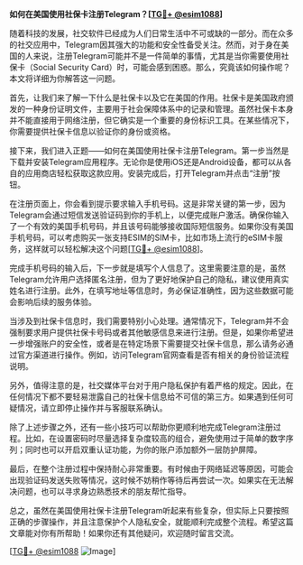 **如何在美国使用社保卡注册Telegram？[[TG💪+ @esim1088](https://t.me/s/esim1088)]**

随着科技的发展，社交软件已经成为人们日常生活中不可或缺的一部分。而在众多的社交应用中，Telegram因其强大的功能和安全性备受关注。然而，对于身在美国的人来说，注册Telegram可能并不是一件简单的事情，尤其是当你需要使用社保卡（Social Security Card）时，可能会感到困惑。那么，究竟该如何操作呢？本文将详细为你解答这一问题。

首先，让我们来了解一下什么是社保卡以及它在美国的作用。社保卡是美国政府颁发的一种身份证明文件，主要用于社会保障体系中的记录和管理。虽然社保卡本身并不能直接用于网络注册，但它确实是一个重要的身份标识工具。在某些情况下，你需要提供社保卡信息以验证你的身份或资格。

接下来，我们进入正题——如何在美国使用社保卡注册Telegram。第一步当然是下载并安装Telegram应用程序。无论你是使用iOS还是Android设备，都可以从各自的应用商店轻松获取这款应用。安装完成后，打开Telegram并点击“注册”按钮。

在注册页面上，你会看到提示要求输入手机号码。这是非常关键的第一步，因为Telegram会通过短信发送验证码到你的手机上，以便完成账户激活。确保你输入了一个有效的美国手机号码，并且该号码能够接收国际短信服务。如果你没有美国手机号码，可以考虑购买一张支持ESIM的SIM卡，比如市场上流行的eSIM卡服务，这样就可以轻松解决这个问题[[TG💪+ @esim1088](https://t.me/s/esim1088)]。

完成手机号码的输入后，下一步就是填写个人信息了。这里需要注意的是，虽然Telegram允许用户选择匿名注册，但为了更好地保护自己的隐私，建议使用真实姓名进行注册。此外，在填写地址等信息时，务必保证准确性，因为这些数据可能会影响后续的服务体验。

当涉及到社保卡信息时，我们需要特别小心处理。通常情况下，Telegram并不会强制要求用户提供社保卡号码或者其他敏感信息来进行注册。但是，如果你希望进一步增强账户的安全性，或者是在特定场景下需要提交社保卡信息，那么请务必通过官方渠道进行操作。例如，访问Telegram官网查看是否有相关的身份验证流程说明。

另外，值得注意的是，社交媒体平台对于用户隐私保护有着严格的规定。因此，在任何情况下都不要轻易泄露自己的社保卡信息给不可信的第三方。如果遇到任何可疑情况，请立即停止操作并与客服联系确认。

除了上述步骤之外，还有一些小技巧可以帮助你更顺利地完成Telegram注册过程。比如，在设置密码时尽量选择复杂度较高的组合，避免使用过于简单的数字序列；同时也可以开启双重认证功能，为你的账户添加额外一层防护屏障。

最后，在整个注册过程中保持耐心非常重要。有时候由于网络延迟等原因，可能会出现验证码发送失败等情况，这时候不妨稍作等待后再尝试一次。如果实在无法解决问题，也可以寻求身边熟悉技术的朋友帮忙指导。

总之，虽然在美国使用社保卡注册Telegram听起来有些复杂，但实际上只要按照正确的步骤操作，并且注意保护个人隐私安全，就能顺利完成整个流程。希望这篇文章能对你有所帮助！如果你还有其他疑问，欢迎随时留言交流。

[[TG💪+ @esim1088](https://t.me/s/esim1088) ![Image](https://i.postimg.cc/4NQfJmqS/Snipaste-2025-05-13-00-14-12.png)]